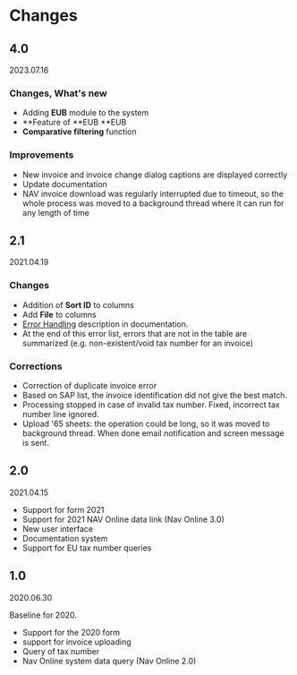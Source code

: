 # Changes

## 4.0

2023.07.16

### Changes, What's new
- Adding **EUB** module to the system
- **Feature of **EUB **EUB
- **Comparative filtering** function

### Improvements
- New invoice and invoice change dialog captions are displayed correctly
- Update documentation
- NAV invoice download was regularly interrupted due to timeout, so the whole process was moved to a background thread where it can run for any length of time

## 2.1

2021.04.19

### Changes
- Addition of **Sort ID** to columns
- Add **File** to columns
- [Error Handling](Finance/ErrorHandling.md) description in documentation.
- At the end of this error list, errors that are not in the table are summarized (e.g. non-existent/void tax number for an invoice)

### Corrections
- Correction of duplicate invoice error
- Based on SAP list, the invoice identification did not give the best match.
- Processing stopped in case of invalid tax number. Fixed, incorrect tax number line ignored.
- Upload '65 sheets: the operation could be long, so it was moved to background thread. When done email notification and screen message is sent.

## 2.0

2021.04.15

- Support for form 2021
- Support for 2021 NAV Online data link (Nav Online 3.0)
- New user interface
- Documentation system
- Support for EU tax number queries

## 1.0 

2020.06.30

Baseline for 2020.

- Support for the 2020 form
- support for invoice uploading
- Query of tax number
- Nav Online system data query (Nav Online 2.0)